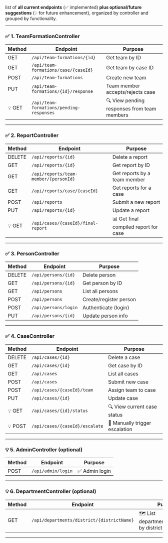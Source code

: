  list of **all current endpoints** (✅ implemented) **plus optional/future suggestions** (💡 for future enhancement), organized by controller and grouped by functionality.

---

### ✅ **1. TeamFormationController**

| Method | Endpoint                                 | Purpose                                     |
| ------ | ---------------------------------------- | ------------------------------------------- |
| GET    | `/api/team-formations/{id}`              | Get team by ID                              |
| GET    | `/api/team-formations/case/{caseId}`     | Get team by case ID                         |
| POST   | `/api/team-formations`                   | Create new team                             |
| PUT    | `/api/team-formations/{id}/response`     | Team member accepts/rejects case            |
| 💡 GET | `/api/team-formations/pending-responses` | 🔍 View pending responses from team members |

---

### ✅ **2. ReportController**

| Method | Endpoint                              | Purpose                               |
| ------ | ------------------------------------- | ------------------------------------- |
| DELETE | `/api/reports/{id}`                   | Delete a report                       |
| GET    | `/api/reports/{id}`                   | Get report by ID                      |
| GET    | `/api/reports/team-member/{personId}` | Get reports by a team member          |
| GET    | `/api/reports/case/{caseId}`          | Get reports for a case                |
| POST   | `/api/reports`                        | Submit a new report                   |
| PUT    | `/api/reports/{id}`                   | Update a report                       |
| 💡 GET | `/api/cases/{caseId}/final-report`    | 📊 Get final compiled report for case |

---

### ✅ **3. PersonController**

| Method | Endpoint             | Purpose                |
| ------ | -------------------- | ---------------------- |
| DELETE | `/api/persons/{id}`  | Delete person          |
| GET    | `/api/persons/{id}`  | Get person by ID       |
| GET    | `/api/persons`       | List all persons       |
| POST   | `/api/persons`       | Create/register person |
| POST   | `/api/persons/login` | Authenticate (login)   |
| PUT    | `/api/persons/{id}`  | Update person info     |

---

### ✅ **4. CaseController**

| Method  | Endpoint                       | Purpose                        |
| ------- | ------------------------------ | ------------------------------ |
| DELETE  | `/api/cases/{id}`              | Delete a case                  |
| GET     | `/api/cases/{id}`              | Get case by ID                 |
| GET     | `/api/cases`                   | List all cases                 |
| POST    | `/api/cases`                   | Submit new case                |
| POST    | `/api/cases/{caseId}/team`     | Assign team to case            |
| PUT     | `/api/cases/{id}`              | Update case                    |
| 💡 GET  | `/api/cases/{id}/status`       | 🔍 View current case status    |
| 💡 POST | `/api/cases/{caseId}/escalate` | 📌 Manually trigger escalation |

---

### 💡 **5. AdminController** (optional)

| Method | Endpoint           | Purpose       |
| ------ | ------------------ | ------------- |
| POST   | `/api/admin/login` | ✅ Admin login |

---

### 💡 **6. DepartmentController** (optional)

| Method | Endpoint                                   | Purpose                                    |
| ------ | ------------------------------------------ | ------------------------------------------ |
| GET    | `/api/departments/district/{districtName}` | 🗺️ List departments/employees by district |

---